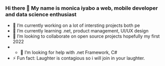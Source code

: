 ### Hi there 👋 My name is monica iyabo a web, mobile developer and data science enthusiast

<!--
**monicaiyb/monicaiyb** is a ✨ _special_ ✨ repository because its `README.md` (this file) appears on your GitHub profile.

Here are some ideas to get you started:

- 🔭 I’m currently working on ...
- 🌱 I’m currently learning ...
- 👯 I’m looking to collaborate on ...
- 🤔 I’m looking for help with ...
- 💬 Ask me about ...
- 📫 How to reach me: ...
- 😄 Pronouns: ...
- ⚡ Fun fact: ...
-->


- 🔭 I’m currently working on a lot of intersting projects both pe
- 🌱 I’m currently learning .net, product management, UI/UX design
- 👯 I’m looking to collaborate on open source projects hopefully my first 2022
- - 🤔 I’m looking for help with .net Framework, C#
- ⚡ Fun fact: Laughter is contagious so i will join in your laughter.
